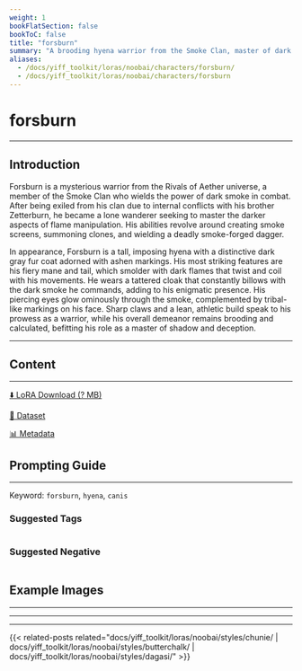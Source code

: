 ```yaml
---
weight: 1
bookFlatSection: false
bookToC: false
title: "forsburn"
summary: "A brooding hyena warrior from the Smoke Clan, master of dark smoke manipulation and exiled brother of Zetterburn"
aliases:
  - /docs/yiff_toolkit/loras/noobai/characters/forsburn/
  - /docs/yiff_toolkit/loras/noobai/characters/forsburn
---
```


<!--markdownlint-disable MD025 MD033 -->

# forsburn

---

## Introduction

Forsburn is a mysterious warrior from the Rivals of Aether universe, a member of the Smoke Clan who wields the power of dark smoke in combat. After being exiled from his clan due to internal conflicts with his brother Zetterburn, he became a lone wanderer seeking to master the darker aspects of flame manipulation. His abilities revolve around creating smoke screens, summoning clones, and wielding a deadly smoke-forged dagger.

In appearance, Forsburn is a tall, imposing hyena with a distinctive dark gray fur coat adorned with ashen markings. His most striking features are his fiery mane and tail, which smolder with dark flames that twist and coil with his movements. He wears a tattered cloak that constantly billows with the dark smoke he commands, adding to his enigmatic presence. His piercing eyes glow ominously through the smoke, complemented by tribal-like markings on his face. Sharp claws and a lean, athletic build speak to his prowess as a warrior, while his overall demeanor remains brooding and calculated, befitting his role as a master of shadow and deception.

---

## Content

---

[⬇️ LoRA Download (? MB)]()

[📐 Dataset]()

[📊 Metadata]()

## Prompting Guide

---

Keyword: `forsburn`, `hyena`, `canis`

### Suggested Tags

```md
```

### Suggested Negative

```md
```

## Example Images

---

<div class="image-grid">
  <div class="image-grid-container">
    <a href="">
    </a>
    <a href="">
    </a>
  </div>
</div>

---

---

{{< related-posts related="docs/yiff_toolkit/loras/noobai/styles/chunie/ | docs/yiff_toolkit/loras/noobai/styles/butterchalk/ | docs/yiff_toolkit/loras/noobai/styles/dagasi/" >}}
